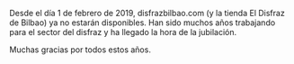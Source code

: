 
Desde el día 1 de febrero de 2019, disfrazbilbao.com (y la tienda El Disfraz de Bilbao)  ya no estarán disponibles. 
Han sido muchos años trabajando para el sector del disfraz y ha llegado la hora de la jubilación. 

Muchas gracias por todos estos años.
